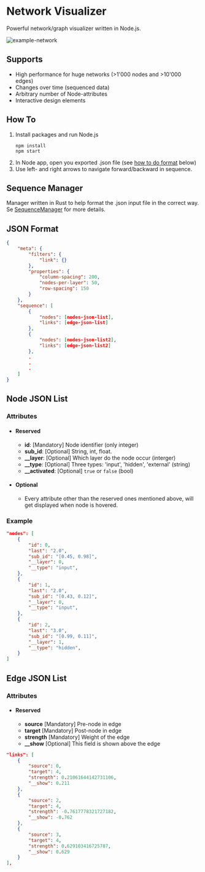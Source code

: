 # Network Visualizer
Powerful network/graph visualizer written in Node.js.


![example-network](output.gif)

## Supports
- High performance for huge networks (>1'000 nodes and >10'000 edges)
- Changes over time (sequenced data)
- Arbitrary number of Node-attributes
- Interactive design elements

## How To
1.  Install packages and run Node.js
    ```node
    npm install
    npm start
    ```
2. In Node app, open you exported .json file (see [how to do format](##JSON-Format) below)
3. Use left- and right arrows to navigate forward/backward in sequence.


## Sequence Manager
Manager written in Rust to help format the .json input file in the correct way. Se [SequenceManager](https://github.com/volanpar/sequence_manager) for more details.

## JSON Format
```json
{
    "meta": {
        "filters": {
            "link": {}
        },
        "properties": {
            "column-spacing": 200,
            "nodes-per-layer": 50,
            "row-spacing": 150
        }
    },
    "sequence": [
        {
            "nodes": [nodes-json-list],
            "links": [edge-json-list]
        },
        {
            "nodes": [nodes-json-list2],
            "links": [edge-json-list2]
        },
        .
        .
        .
    ]
}

```

## Node JSON List
### Attributes
- #### Reserved
    - **id**: [Mandatory] Node identifier (only integer)
    - **sub_id**: [Optional] String, int, float.
    - **__layer**: [Optional] Which layer do the node occur (interger)
    - **__type**: [Optional] Three types: 'input', 'hidden', 'external' (string)
    - **__activated**: [Optional] `true` or `false` (bool)

- #### Optional
    - Every attribute other than the reserved ones mentioned above, will get displayed when node is hovered.


### Example
```json
"nodes": [
    {
        "id": 0,
        "last": "2.0",
        "sub_id": "[0.45, 0.98]",
        "__layer": 0,
        "__type": "input",
    },
    {
        "id": 1,
        "last": "2.0",
        "sub_id": "[0.43, 0.12]",
        "__layer": 0,
        "__type": "input",
    },
    {
        "id": 2,
        "last": "3.0",
        "sub_id": "[0.99, 0.11]",
        "__layer": 1,
        "__type": "hidden",
    }
]
```

## Edge JSON List
### Attributes
- #### Reserved
    - **source** [Mandatory] Pre-node in edge
    - **target** [Mandatory] Post-node in edge
    - **strength** [Mandatory] Weight of the edge
    - **__show** [Optional] This field is shown above the edge

```json
"links": [
    {
        "source": 0,
        "target": 4,
        "strength": 0.21061644142731106,
        "__show": 0.211
    },
    {
        "source": 2,
        "target": 4,
        "strength": -0.7617778321727182,
        "__show": -0.762
    },
    {
        "source": 3,
        "target": 4,
        "strength": 0.629103416725787,
        "__show": 0.629
    }
],
```
